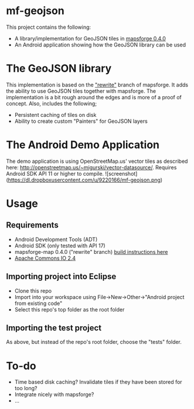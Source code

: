 mf-geojson
==========

This project contains the following:

* A library/implementation for GeoJSON tiles in [mapsforge 0.4.0](http://code.google.com/p/mapsforge/)
* An Android application showing how the GeoJSON library can be used


# The GeoJSON library
This implementation is based on the ["rewrite"](http://code.google.com/p/mapsforge/source/browse/?name=rewrite) branch of mapsforge. 
It adds the ability to use GeoJSON tiles together with mapsforge. The implementation is a bit rough around the edges and is more of a proof of concept.
Also, includes the following;
* Persistent caching of tiles on disk
* Ability to create custom "Painters" for GeoJSON layers

# The Android Demo Application
The demo application is using OpenStreetMap.us' vector tiles as described here: http://openstreetmap.us/~migurski/vector-datasource/.
Requires Android SDK API 11 or higher to compile.
![screenshot] (https://dl.dropboxusercontent.com/u/9220166/mf-geojson.png)

# Usage
## Requirements
* Android Development Tools (ADT)
* Android SDK (only tested with API 17)
* mapsforge-map 0.4.0 ("rewrite" branch) [build instructions here](http://code.google.com/p/mapsforge/wiki/GettingStartedDevelopers#Build_the_project)
* [Apache Commons IO 2.4](http://commons.apache.org/proper/commons-io/download_io.cgi)

## Importing project into Eclipse
* Clone this repo
* Import into your workspace using File->New->Other->"Android project from existing code"
* Select this repo's top folder as the root folder

## Importing the test project
As above, but instead of the repo's root folder, choose the "tests" folder.

# To-do
* Time based disk caching? Invalidate tiles if they have been stored for too long?
* Integrate nicely with mapsforge?
* ...

